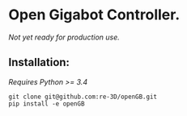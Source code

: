 # Open Gigabot Controller.

_Not yet ready for production use._

## Installation:

_Requires Python >= 3.4_

    git clone git@github.com:re-3D/openGB.git
    pip install -e openGB
